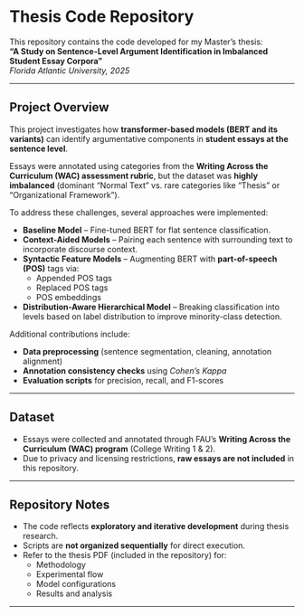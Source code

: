 # Thesis Code Repository  

This repository contains the code developed for my Master’s thesis:  
**“A Study on Sentence-Level Argument Identification in Imbalanced Student Essay Corpora”**  
*Florida Atlantic University, 2025*  

---

## Project Overview  

This project investigates how **transformer-based models (BERT and its variants)** can identify argumentative components in **student essays at the sentence level**.  

Essays were annotated using categories from the **Writing Across the Curriculum (WAC) assessment rubric**, but the dataset was **highly imbalanced** (dominant “Normal Text” vs. rare categories like “Thesis” or “Organizational Framework”).  

To address these challenges, several approaches were implemented:  

- **Baseline Model** – Fine-tuned BERT for flat sentence classification.  
- **Context-Aided Models** – Pairing each sentence with surrounding text to incorporate discourse context.  
- **Syntactic Feature Models** – Augmenting BERT with **part-of-speech (POS)** tags via:  
  - Appended POS tags  
  - Replaced POS tags  
  - POS embeddings  
- **Distribution-Aware Hierarchical Model** – Breaking classification into levels based on label distribution to improve minority-class detection.  

Additional contributions include:  

- **Data preprocessing** (sentence segmentation, cleaning, annotation alignment)  
- **Annotation consistency checks** using *Cohen’s Kappa*  
- **Evaluation scripts** for precision, recall, and F1-scores  

---

## Dataset  

- Essays were collected and annotated through FAU’s **Writing Across the Curriculum (WAC) program** (College Writing 1 & 2).  
- Due to privacy and licensing restrictions, **raw essays are not included** in this repository.  

---

## Repository Notes  

- The code reflects **exploratory and iterative development** during thesis research.  
- Scripts are **not organized sequentially** for direct execution.  
- Refer to the thesis PDF (included in the repository) for:  
  - Methodology  
  - Experimental flow  
  - Model configurations  
  - Results and analysis  

---

